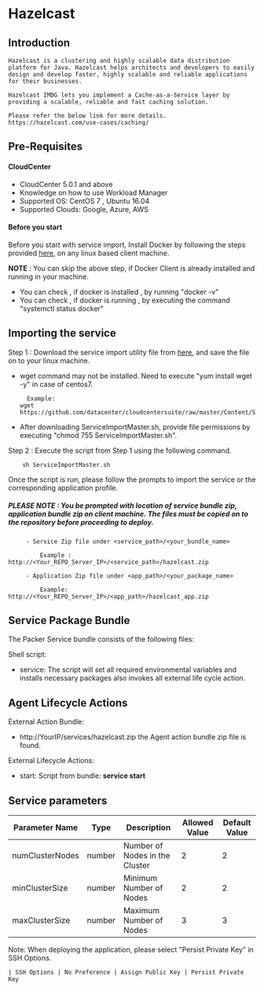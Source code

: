 # Hazelcast
## Introduction

    Hazelcast is a clustering and highly scalable data distribution platform for Java. Hazelcast helps architects and developers to easily design and develop faster, highly scalable and reliable applications for their businesses.
    
    Hazelcast IMDG lets you implement a Cache-as-a-Service layer by providing a scalable, reliable and fast caching solution.
    
    Please refer the below link for more details.
	https://hazelcast.com/use-cases/caching/
	
## Pre-Requisites
#### CloudCenter
- CloudCenter 5.0.1 and above
- Knowledge on how to use Workload Manager 
- Supported OS: CentOS 7 , Ubuntu 16.04
- Supported Clouds: Google, Azure, AWS


#### Before you start
Before you start with service import, Install Docker by following the steps provided [here](https://github.com/datacenter/cloudcentersuite/raw/master/Content/dockerimages/Steps%20for%20Installation%20of%20Docker%20CE%20on%20CentOS7_V2.docx), on any linux based client machine.

**NOTE** : You can skip the above step, if Docker Client is already installed and running in your machine. 
- You can check , if docker is installed , by running "docker -v"
- You can check , if docker is running , by executing the command "systemctl status docker"

## Importing the service

Step 1 : Download the service import utility file  from [here](https://raw.githubusercontent.com/datacenter/cloudcentersuite/master/Content/Scripts/ServiceImportMaster.sh), and save the file on to your linux machine.
- wget command may not be installed. Need to execute "yum install wget -y" in case of centos7.

	    Example: 
      wget https://github.com/datacenter/cloudcentersuite/raw/master/Content/Scripts/ServiceImportMaster.sh
				
- After downloading ServiceImportMaster.sh, provide file permissions by executing "chmod 755 ServiceImportMaster.sh".

Step 2 : Execute the script from Step 1 using the following command.

        sh ServiceImportMaster.sh

Once the script is run, please follow the prompts to import the service or the corresponding application profile.

##### PLEASE NOTE : You be prompted with location of service bundle zip, application bundle zip on client machine. The files must be copied on to the repository before proceeding to deploy.

         - Service Zip file under <service_path>/<your_bundle_name>
                    
             Example : http://<Your_REPO_Server_IP>/<service_path>/hazelcast.zip 
    
         - Application Zip file under <app_path>/<your_package_name>
            
             Example: http://<Your_REPO_Server_IP>/<app_path>/hazelcast_app.zip

## Service Package Bundle

The Packer Service bundle consists of the following files:

Shell script:
 - service: The script will set all required environmental variables and installs necessary packages also invokes all external life cycle action.
 
## Agent Lifecycle Actions

External Action Bundle:  
 - http://YourIP/services/hazelcast.zip the Agent action bundle zip file is found.
 
External Lifecycle Actions:
 - start: Script from bundle: **service start**
 
  ## Service parameters


| Parameter Name	| Type	 | Description | Allowed Value |Default Value |
| ------ | ------ | ------ |------ | ------ |
| numClusterNodes |	number | Number of Nodes in the Cluster | 2 | 2|
| minClusterSize | number|Minimum Number of Nodes | 2 | 2 |
| maxClusterSize | number| Maximum Number of Nodes | 3 | 3 |


Note: When deploying the application, please select "Persist Private Key" in SSH Options.

	| SSH Options | No Preference | Assign Public Key | Persist Private Key
